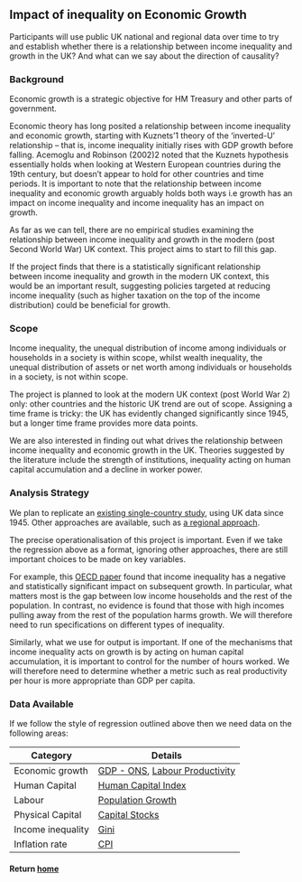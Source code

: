 ## Impact of inequality on Economic Growth 

Participants will use public UK national and regional data over time to try and establish whether there is a relationship between income inequality and growth in the UK? And what can we say about the direction of causality?

### Background

Economic growth is a strategic objective for HM Treasury and other parts of government. 

Economic theory has long posited a relationship between income inequality and economic growth, starting with Kuznets’1 theory of the ‘inverted-U’ relationship – that is, income inequality initially rises with GDP growth before falling. Acemoglu and Robinson (2002)2 noted that the Kuznets hypothesis essentially holds when looking at Western European countries during the 19th century, but doesn’t appear to hold for other countries and time periods. It is important to note that the relationship between income inequality and economic growth arguably holds both ways i.e growth has an impact on income inequality and income inequality has an impact on growth.  

As far as we can tell, there are no empirical studies examining the relationship between income inequality and growth in the modern (post Second World War) UK context. This project aims to start to fill this gap.  

If the project finds that there is a statistically significant relationship between income inequality and growth in the modern UK context, this would be an important result, suggesting policies targeted at reducing income inequality (such as higher taxation on the top of the income distribution) could be beneficial for growth.  

### Scope

Income inequality, the unequal distribution of income among individuals or households in a society is within scope, whilst wealth inequality, the unequal distribution of assets or net worth among individuals or households in a society, is not within scope.  

The project is planned to look at the modern UK context (post World War 2) only: other countries and the historic UK trend are out of scope. Assigning a time frame is tricky: the UK has evidently changed significantly since 1945, but a longer time frame provides more data points. 

We are also interested in finding out what drives the relationship between income inequality and economic growth in the UK. Theories suggested by the literature include the strength of institutions, inequality acting on human capital accumulation and a decline in worker power.  

### Analysis Strategy

We plan to replicate an [existing single-country study](https://mpra.ub.uni-muenchen.de/78268/1/MPRA_paper_78268.pdf), using UK data since 1945. Other approaches are available, such as [a regional approach](https://www.researchgate.net/publication/267403855_ECONOMIC_GROWTH_AND_INCOME_INEQUALITY_IN_BRAZIL_ANALIZING_THE_COMPARABLE_MINIMUM_AREAS). 

The precise operationalisation of this project is important. Even if we take the regression above as a format, ignoring other approaches, there are still important choices to be made on key variables. 

For example, this [OECD paper](https://www.oecd.org/en/publications/trends-in-income-inequality-and-its-impact-on-economic-growth_5jxrjncwxv6j-en.html) found that income inequality has a negative and statistically significant impact on subsequent growth. In particular, what matters most is the gap between low income households and the rest of the population. In contrast, no evidence is found that those with high incomes pulling away from the rest of the population harms growth. We will therefore need to run specifications on different types of inequality. 

Similarly, what we use for output is important. If one of the mechanisms that income inequality acts on growth is by acting on human capital accumulation, it is important to control for the number of hours worked. We will therefore need to determine whether a metric such as real productivity per hour is more appropriate than GDP per capita.  


### Data Available
If we follow the style of regression outlined above then we need data on the following areas:

| Category            | Details                                                                                                                                                                                                                   |
|---------------------|---------------------------------------------------------------------------------------------------------------------------------------------------------------------------------------------------------------------------|
| Economic growth     | [GDP - ONS](https://www.ons.gov.uk/economy/grossdomesticproductgdp/timeseries/ybha/ukea), [Labour Productivity](https://www.ons.gov.uk/employmentandlabourmarket/peopleinwork/labourproductivity)                                                              |
| Human Capital       | [Human Capital Index](https://fred.stlouisfed.org/series/HCIYISGBA066NRUG)                                                                                                                                                             |
| Labour              | [Population Growth](https://www.ons.gov.uk/peoplepopulationandcommunity/populationandmigration/populationestimates#timeseries)                                                                                                                                   |
| Physical Capital    | [Capital Stocks](https://www.ons.gov.uk/economy/nationalaccounts/uksectoraccounts/bulletins/capitalstocksconsumptionoffixedcapital/previousReleases)                                                                                                           |
| Income inequality   | [Gini](https://www.ons.gov.uk/peoplepopulationandcommunity/personalandhouseholdfinances/incomeandwealth/bulletins/householdincomeinequalityfinancial/financialyearending2022)                                                                                   |
| Inflation rate      | [CPI](https://www.ons.gov.uk/economy/inflationandpriceindices/datasets/consumerpriceindices)                                                                                                                                                                     |



#### Return [home](index.md)
